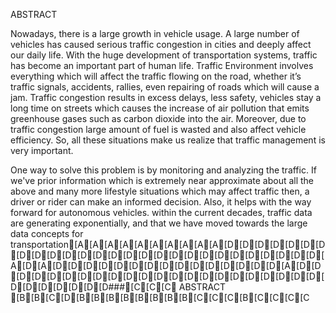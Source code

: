 ABSTRACT

Nowadays, there is a large growth in vehicle usage. A large number of vehicles has caused serious traffic congestion in cities and deeply affect our daily life. With the huge development of transportation systems, traffic has become an important part of human life. Traffic Environment involves everything which will affect the traffic flowing on the road, whether it’s traffic signals, accidents, rallies, even repairing of roads which will cause a jam. Traffic congestion results in excess delays, less safety, vehicles stay a long time on streets which causes the increase of air pollution that emits greenhouse gases such as carbon dioxide into the air. Moreover, due to traffic congestion large amount of fuel is wasted and also affect vehicle efficiency. So, all these situations make us realize that traffic management is very important. 

One way to solve this problem is by monitoring and analyzing the traffic. If we've prior information which is extremely near approximate about all the above and many more lifestyle situations which may affect traffic then, a driver or rider can make an informed decision. Also, it helps with the way forward for autonomous vehicles. within the current decades, traffic data are generating exponentially, and that we have moved towards the large data concepts for transportation[A[A[A[A[A[A[A[A[A[A[D[D[D[D[D[D[D[D[D[D[D[D[D[D[D[D[D[D[D[D[D[D[D[D[D[D[D[A[D[A[D[D[D[D[D[D[D[D[D[D[D[D[D[D[D[A[D[D[D[D[D[D[D[D[D[D[D[D[D[D[D[D[D[D[D[D[D[D[D[D[D[D[D[D[D###[C[C[C  ABSTRACT
[B[B[C[D[B[B[B[B[B[B[B[B[C[C[C[B[C[C[C[C